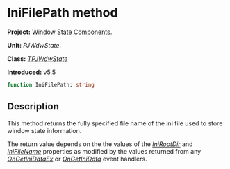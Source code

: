 # IniFilePath method

**Project:** [Window State Components](../API.md).

**Unit:** _PJWdwState_.

**Class:** _[TPJWdwState](./TPJWdwState.md)_

**Introduced:** v5.5

```pascal
function IniFilePath: string
```

## Description

This method returns the fully specified file name of the ini file used to store window state information.

The return value depends on the the values of the _[IniRootDir](./TPJWdwState-IniRootDir.md)_ and _[IniFileName](./TPJWdwState-IniFileName.md)_ properties as modified by the values returned from any _[OnGetIniDataEx](./TPJWdwState-OnGetIniDataEx.md)_ or _[OnGetIniData](./TPJWdwState-OnGetIniData.md)_ event handlers.
